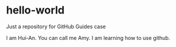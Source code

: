 # hello-world
Just a repository for GitHub Guides case

I am Hui-An. You can call me Amy.
I am learning how to use github.
